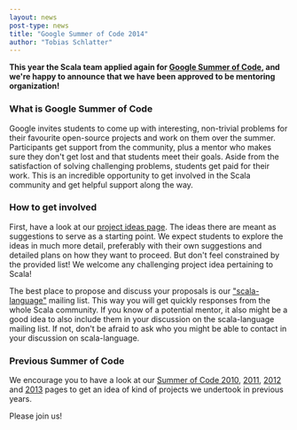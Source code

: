```yaml
---
layout: news
post-type: news
title: "Google Summer of Code 2014"
author: "Tobias Schlatter"
---
```


**This year the Scala team applied again for [Google Summer of Code](http://www.google-melange.com/gsoc/homepage/google/gsoc2014), and we're happy to announce that we have been approved to be mentoring organization!**

### What is Google Summer of Code

Google invites students to come up with interesting, non-trivial problems for their favourite open-source projects and work on them over the summer. Participants get support from the community, plus a mentor who makes sure they don't get lost and that students meet their goals. Aside from the satisfaction of solving challenging problems, students get paid for their work. This is an incredible opportunity to get involved in the Scala community and get helpful support along the way.

### How to get involved

First, have a look at our [project ideas page][gsoc2014]. The ideas there are meant as suggestions to serve as a starting point. We expect students to explore the ideas in much more detail, preferably with their own suggestions and detailed plans on how they want to proceed. But don't feel constrained by the provided list! We welcome any challenging project idea pertaining to Scala!

The best place to propose and discuss your proposals is our ["scala-language"](http://groups.google.com/group/scala-language) mailing list. This way you will get quickly responses from the whole Scala community. If you know of a potential mentor, it also might be a good idea to also include them in your discussion on the scala-language mailing list. If not, don't be afraid to ask who you might be able to contact in your discussion on scala-language.

### Previous Summer of Code

We encourage you to have a look at our [Summer of Code 2010][gsoc2010], [2011][gsoc2011], [2012][gsoc2012] and [2013][gsoc2013] pages to get an idea of kind of projects we undertook in previous years.

Please join us!

[gsoc2014]: http://www.scala-lang.org/gsoc/2014.html
[gsoc2013]: http://www.scala-lang.org/news/2013/03/20/gsoc13.html
[gsoc2012]: http://www.scala-lang.org/old/gsoc2012
[gsoc2011]: http://www.scala-lang.org/old/gsoc2011
[gsoc2010]: http://www.scala-lang.org/old/gsoc2010
